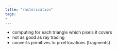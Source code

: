```yaml
---
title: "rasterisation"
tags: 
- 
---
```


- computing for each triangle which pixels it covers
- not as good as ray tracing
- converts primitives to pixel locations (fragments)
